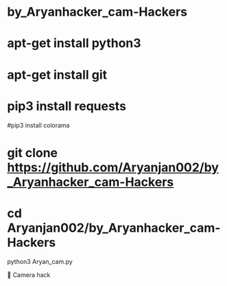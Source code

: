 # by_Aryanhacker_cam-Hackers


# 

# apt-get install python3

# apt-get install git


# pip3 install requests

#pip3 install colorama
# git clone https://github.com/Aryanjan002/by_Aryanhacker_cam-Hackers
# cd Aryanjan002/by_Aryanhacker_cam-Hackers
python3 Aryan_cam.py


📸 Camera hack

